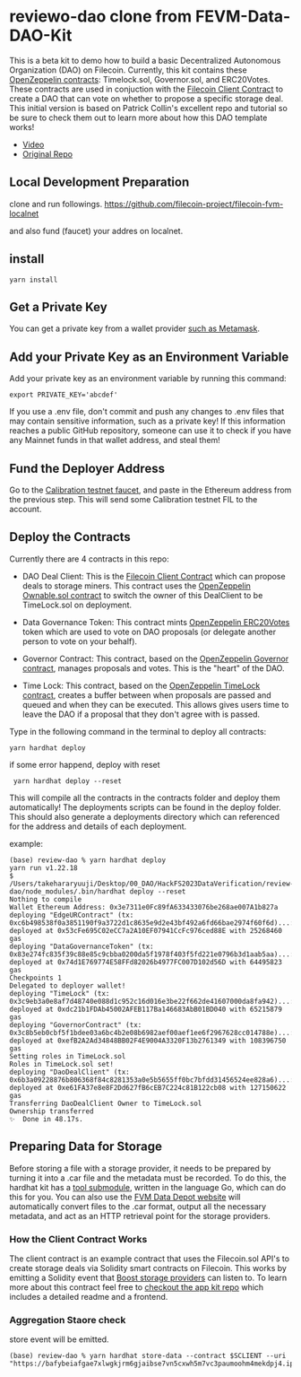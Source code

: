 # reviewo-dao  clone from FEVM-Data-DAO-Kit

This is a beta kit to demo how to build a basic Decentralized Autonomous Organization (DAO) on Filecoin. Currently, this kit contains these [OpenZeppelin contracts](https://docs.openzeppelin.com/contracts/4.x/governance): Timelock.sol, Governor.sol, and ERC20Votes. These contracts are used in conjuction with the [Filecoin Client Contract](https://github.com/filecoin-project/fvm-starter-kit-deal-making) to create a DAO that can vote on whether to propose a specific storage deal. This initial version is based on Patrick Collin's excellent repo and tutorial so be sure to check them out to learn more about how this DAO template works!

* [Video](https://www.youtube.com/watch?v=AhJtmUqhAqg)
* [Original Repo](https://github.com/PatrickAlphaC/dao-template)


## Local Development Preparation
clone and run followings.
https://github.com/filecoin-project/filecoin-fvm-localnet

and also fund (faucet) your addres on localnet.

## install

```
yarn install
```

## Get a Private Key

You can get a private key from a wallet provider [such as Metamask](https://metamask.zendesk.com/hc/en-us/articles/360015289632-How-to-export-an-account-s-private-key).


## Add your Private Key as an Environment Variable

Add your private key as an environment variable by running this command:

 ```
export PRIVATE_KEY='abcdef'
```

If you use a .env file, don't commit and push any changes to .env files that may contain sensitive information, such as a private key! If this information reaches a public GitHub repository, someone can use it to check if you have any Mainnet funds in that wallet address, and steal them!

## Fund the Deployer Address

Go to the [Calibration testnet faucet](https://faucet.calibration.fildev.network/), and paste in the Ethereum address from the previous step. This will send some Calibration testnet FIL to the account.

## Deploy the Contracts

Currently there are 4 contracts in this repo:

* DAO Deal Client: This is the [Filecoin Client Contract](https://github.com/filecoin-project/fvm-starter-kit-deal-making) which can propose deals to storage miners. This contract uses the [OpenZeppelin Ownable.sol contract](https://docs.openzeppelin.com/contracts/2.x/access-control#ownership-and-ownable) to switch the owner of this DealClient to be TimeLock.sol on deployment.

* Data Governance Token: This contract mints [OpenZeppelin ERC20Votes](https://docs.openzeppelin.com/contracts/4.x/api/token/erc20#ERC20Votes) token which are used to vote on DAO proposals (or delegate another person to vote on your behalf).

* Governor Contract: This contract, based on the [OpenZeppelin Governor contract](https://docs.openzeppelin.com/contracts/4.x/api/governance#Governor), manages proposals and votes. This is the "heart" of the DAO.

* Time Lock: This contract, based on the [OpenZeppelin TimeLock contract](https://blog.openzeppelin.com/protect-your-users-with-smart-contract-timelocks/), creates a buffer between when proposals are passed and queued and when they can be executed. This allows gives users time to leave the DAO if a proposal that they don't agree with is passed.


Type in the following command in the terminal to deploy all contracts:

 ```
yarn hardhat deploy
```

if some error happend, deploy with reset
```
 yarn hardhat deploy --reset
```


This will compile all the contracts in the contracts folder and deploy them automatically! The deployments scripts can be found in the deploy folder. This should also generate a deployments directory which can referenced for the address and details of each deployment.

example:
```shell
(base) review-dao % yarn hardhat deploy
yarn run v1.22.18
$ /Users/takehararyuuji/Desktop/00_DAO/HackFS2023DataVerification/review-dao/node_modules/.bin/hardhat deploy --reset
Nothing to compile
Wallet Ethereum Address: 0x3e7311e0Fc89fA633433076be268ae007A1b827a
deploying "EdgeURContract" (tx: 0xc6b498538f0a3851190f9a3722d1c8635e9d2e43bf492a6fd66bae2974f60f6d)...: deployed at 0x53cFe695C02eCC7a2A10EF07941CcFc976ced88E with 25268460 gas
deploying "DataGovernanceToken" (tx: 0x83e274fc835f39c88e85c9cbba0200da5f1978f403f5fd221e0796b3d1aab5aa)...: deployed at 0x74d1E769774E58FFd82026b4977FC007D102d56D with 64495823 gas
Checkpoints 1
Delegated to deployer wallet!
deploying "TimeLock" (tx: 0x3c9eb3a0e8af7d48740e088d1c952c16d016e3be22f662de41607000da8fa942)...: deployed at 0xdc21b1FDAb45002AFEB117Ba146683AbB01BD040 with 65215879 gas
deploying "GovernorContract" (tx: 0x3c8b5eb0cbf5f1bdee03a6bc4b2e08b6982aef00aef1ee6f2967628cc014788e)...: deployed at 0xefB2A2Ad34848BB02F4E9004A3320F13b2761349 with 108396750 gas
Setting roles in TimeLock.sol
Roles in TimeLock.sol set!
deploying "DaoDealClient" (tx: 0x6b3a09228876b806368f84c8281353a0e5b5655ff0bc7bfdd31456524ee828a6)...: deployed at 0xe61FA37e8e8F2Dd627fB6cEB7C224c81B122cb08 with 127150622 gas
Transferring DaoDealClient Owner to TimeLock.sol
Ownership transferred
✨  Done in 48.17s.
```

## Preparing Data for Storage

Before storing a file with a storage provider, it needs to be prepared by turning it into a .car file and the metadata must be recorded. To do this, the hardhat kit has a [tool submodule](https://github.com/filecoin-project/fevm-hardhat-kit/tree/main/tools), written in the language Go, which can do this for you. You can also use the [FVM Data Depot website](https://data.lighthouse.storage/) will automatically convert files to the .car format, output all the necessary metadata, and act as an HTTP retrieval point for the storage providers.

### How the Client Contract Works

The client contract is an example contract that uses the Filecoin.sol API's to create storage deals via Solidity smart contracts on Filecoin. This works by emitting a Solidity event that [Boost storage providers](https://boost.filecoin.io/) can listen to. To learn more about this contract feel free to [checkout the app kit repo](https://github.com/filecoin-project/fvm-starter-kit-deal-making) which includes a detailed readme and a frontend.


### Aggregation Staore check
store event will be emitted.

```shell
(base) review-dao % yarn hardhat store-data --contract $SCLIENT --uri "https://bafybeiafgae7xlwgkjrm6gjaibse7vn5cxwh5m7vc3paumoohm4mekdpj4.ipfs.w3s.link/review.json"

```